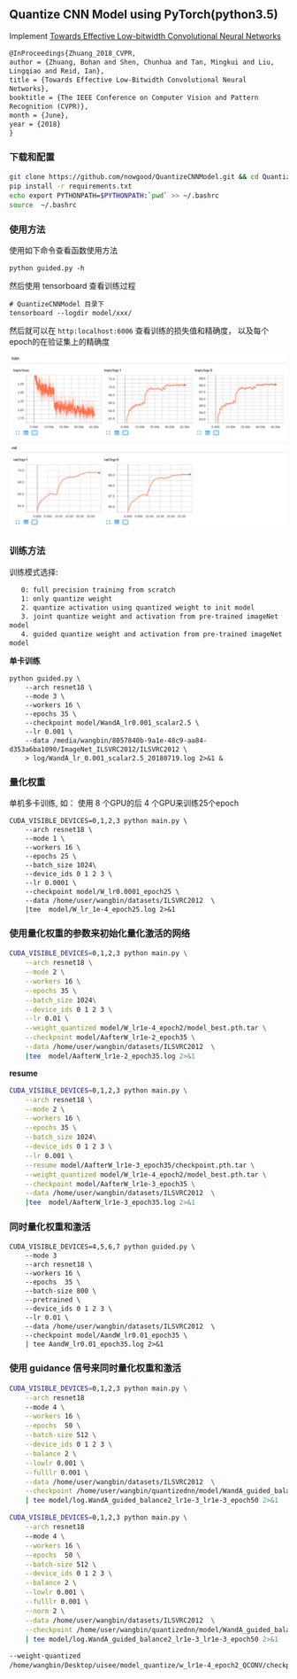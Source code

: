 ## Quantize CNN Model using PyTorch(python3.5)
 
Implement [Towards Effective Low-bitwidth Convolutional Neural Networks](https://arxiv.org/abs/1711.00205)

```
@InProceedings{Zhuang_2018_CVPR,
author = {Zhuang, Bohan and Shen, Chunhua and Tan, Mingkui and Liu, Lingqiao and Reid, Ian},
title = {Towards Effective Low-Bitwidth Convolutional Neural Networks},
booktitle = {The IEEE Conference on Computer Vision and Pattern Recognition (CVPR)},
month = {June},
year = {2018}
}
```

### 下载和配置

```bash
git clone https://github.com/nowgood/QuantizeCNNModel.git && cd QuantizeCNNModel
pip install -r requirements.txt
echo export PYTHONPATH=$PYTHONPATH:`pwd` >> ~/.bashrc
source  ~/.bashrc
```

### 使用方法

使用如下命令查看函数使用方法 

```
python guided.py -h 
```



然后使用 tensorboard 查看训练过程

```
# QuantizeCNNModel 目录下
tensorboard --logdir model/xxx/ 
```
然后就可以在 `http:localhost:6006` 查看训练的损失值和精确度， 以及每个epoch的在验证集上的精确度

![top5](https://github.com/nowgood/QuantizeCNNModel/raw/master/data/WandA_lr0.01_scalar2.5.png)

### 训练方法

训练模式选择:

       0: full precision training from scratch
       1: only quantize weight
       2. quantize activation using quantized weight to init model
       3. joint quantize weight and activation from pre-trained imageNet model
       4. guided quantize weight and activation from pre-trained imageNet model


**单卡训练**

```
python guided.py \
    --arch resnet18 \
    --mode 3 \
    --workers 16 \
    --epochs 35 \
    --checkpoint model/WandA_lr0.001_scalar2.5 \
    --lr 0.001 \
    --data /media/wangbin/8057840b-9a1e-48c9-aa84-d353a6ba1090/ImageNet_ILSVRC2012/ILSVRC2012 \
    > log/WandA_lr_0.001_scalar2.5_20180719.log 2>&1 &
```

### 量化权重

单机多卡训练, 如： 使用 8 个GPU的后 4 个GPU来训练25个epoch

```
CUDA_VISIBLE_DEVICES=0,1,2,3 python main.py \
    --arch resnet18 \
    --mode 1 \
    --workers 16 \
    --epochs 25 \
    --batch_size 1024\
    --device_ids 0 1 2 3 \
    --lr 0.0001 \
    --checkpoint model/W_lr0.0001_epoch25 \
    --data /home/user/wangbin/datasets/ILSVRC2012  \
    |tee  model/W_lr_1e-4_epoch25.log 2>&1
``` 

### 使用量化权重的参数来初始化量化激活的网络

```bash
CUDA_VISIBLE_DEVICES=0,1,2,3 python main.py \
    --arch resnet18 \
    --mode 2 \
    --workers 16 \
    --epochs 35 \
    --batch_size 1024\
    --device_ids 0 1 2 3 \
    --lr 0.01 \
    --weight_quantized model/W_lr1e-4_epoch2/model_best.pth.tar \
    --checkpoint model/AafterW_lr1e-2_epoch35 \
    --data /home/user/wangbin/datasets/ILSVRC2012  \
    |tee  model/AafterW_lr1e-2_epoch35.log 2>&1
```

**resume**

```bash
CUDA_VISIBLE_DEVICES=0,1,2,3 python main.py \
    --arch resnet18 \
    --mode 2 \
    --workers 16 \
    --epochs 35 \
    --batch_size 1024\
    --device_ids 0 1 2 3 \
    --lr 0.001 \
    --resume model/AafterW_lr1e-3_epoch35/checkpoint.pth.tar \
    --weight_quantized model/W_lr1e-4_epoch2/model_best.pth.tar \
    --checkpoint model/AafterW_lr1e-3_epoch35 \
    --data /home/user/wangbin/datasets/ILSVRC2012  \
    |tee  model/AafterW_lr1e-3_epoch35.log 2>&1
```

### 同时量化权重和激活

```
CUDA_VISIBLE_DEVICES=4,5,6,7 python guided.py \
    --mode 3
    --arch resnet18 \
    --workers 16 \
    --epochs  35 \
    --batch-size 800 \
    --pretrained \
    --device_ids 0 1 2 3 \
    --lr 0.01 \
    --data /home/user/wangbin/datasets/ILSVRC2012  \
    --checkpoint model/AandW_lr0.01_epoch35 \
    | tee AandW_lr0.01_epoch35.log 2>&1 
```

### 使用 guidance 信号来同时量化权重和激活

```bash
CUDA_VISIBLE_DEVICES=0,1,2,3 python main.py \
    --arch resnet18
    --mode 4 \
    --workers 16 \
    --epochs  50 \
    --batch-size 512 \
    --device_ids 0 1 2 3 \
    --balance 2 \
    --lowlr 0.001 \
    --fulllr 0.001 \
    --data /home/user/wangbin/datasets/ILSVRC2012  \
    --checkpoint /home/user/wangbin/quantizednn/model/WandA_guided_balance2_lr1e-3_lr1e-3_epoch50 \
    | tee model/log.WandA_guided_balance2_lr1e-3_lr1e-3_epoch50 2>&1 
```

```bash
CUDA_VISIBLE_DEVICES=0,1,2,3 python main.py \
    --arch resnet18
    --mode 4 \
    --workers 16 \
    --epochs  50 \
    --batch-size 512 \
    --device_ids 0 1 2 3 \
    --balance 2 \
    --lowlr 0.001 \
    --fulllr 0.001 \
    --norm 2 \
    --data /home/user/wangbin/datasets/ILSVRC2012  \
    --checkpoint /home/user/wangbin/quantizednn/model/WandA_guided_balance2_lr1e-3_lr1e-3_epoch50 \
    | tee model/log.WandA_guided_balance2_lr1e-3_lr1e-3_epoch50 2>&1 
```

```bash
--weight-quantized
/home/wangbin/Desktop/uisee/model_quantize/w_lr1e-4_epoch2_QCONV/checkpoint.pth.tar
```